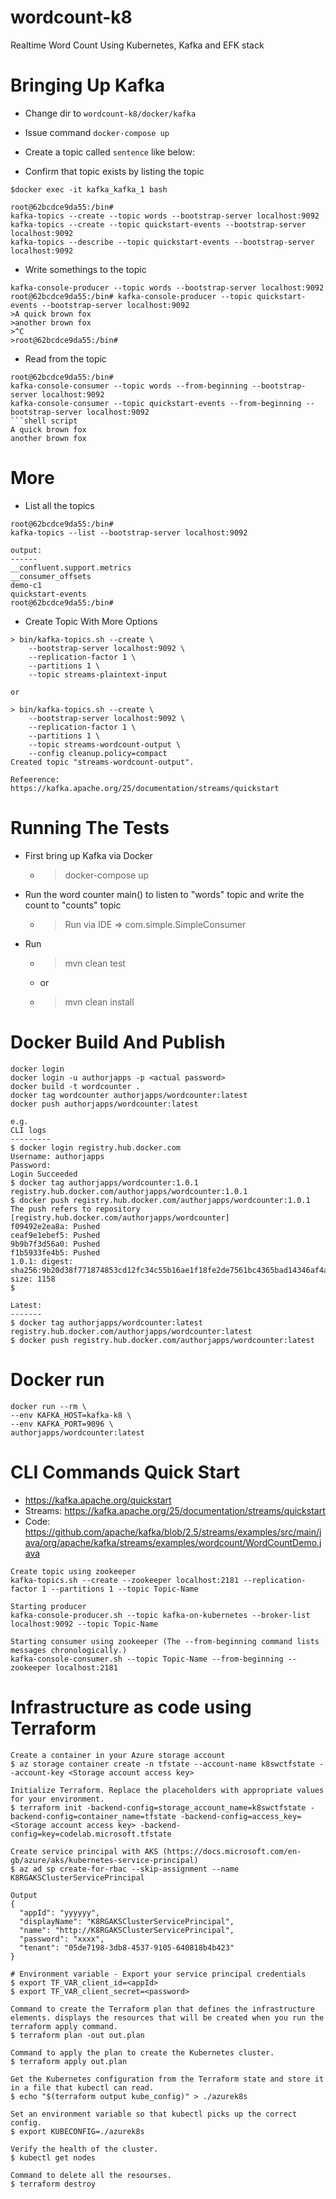 # wordcount-k8
Realtime Word Count Using Kubernetes, Kafka and EFK stack

Bringing Up Kafka
===
+ Change dir to `wordcount-k8/docker/kafka`
+ Issue command `docker-compose up`

+ Create a topic called `sentence` like below:
+ Confirm that topic exists by listing the topic
```shell script
$docker exec -it kafka_kafka_1 bash

root@62bcdce9da55:/bin# 
kafka-topics --create --topic words --bootstrap-server localhost:9092
kafka-topics --create --topic quickstart-events --bootstrap-server localhost:9092
kafka-topics --describe --topic quickstart-events --bootstrap-server localhost:9092
```

+ Write somethings to the topic
```shell script
kafka-console-producer --topic words --bootstrap-server localhost:9092
root@62bcdce9da55:/bin# kafka-console-producer --topic quickstart-events --bootstrap-server localhost:9092
>A quick brown fox
>another brown fox
>^C
>root@62bcdce9da55:/bin#
```
+ Read from the topic
```shell script
root@62bcdce9da55:/bin# 
kafka-console-consumer --topic words --from-beginning --bootstrap-server localhost:9092
kafka-console-consumer --topic quickstart-events --from-beginning --bootstrap-server localhost:9092
```shell script
A quick brown fox
another brown fox
```

More
===

+ List all the topics
```shell script
root@62bcdce9da55:/bin# 
kafka-topics --list --bootstrap-server localhost:9092

output:
------
__confluent.support.metrics
__consumer_offsets
demo-c1
quickstart-events
root@62bcdce9da55:/bin# 
```
+ Create Topic With More Options
```shell script
> bin/kafka-topics.sh --create \
    --bootstrap-server localhost:9092 \
    --replication-factor 1 \
    --partitions 1 \
    --topic streams-plaintext-input

or

> bin/kafka-topics.sh --create \
    --bootstrap-server localhost:9092 \
    --replication-factor 1 \
    --partitions 1 \
    --topic streams-wordcount-output \
    --config cleanup.policy=compact
Created topic "streams-wordcount-output".

Refeerence: https://kafka.apache.org/25/documentation/streams/quickstart

```

Running The Tests
===
+ First bring up Kafka via Docker
  + > docker-compose up
+ Run the word counter main() to listen to "words" topic and write the count to "counts" topic 
  + > Run via IDE => com.simple.SimpleConsumer
+ Run
  + > mvn clean test
  + or 
  + > mvn clean install

Docker Build And Publish
===
```shell script
docker login
docker login -u authorjapps -p <actual password>
docker build -t wordcounter .
docker tag wordcounter authorjapps/wordcounter:latest
docker push authorjapps/wordcounter:latest

e.g.
CLI logs
---------
$ docker login registry.hub.docker.com
Username: authorjapps
Password: 
Login Succeeded
$ docker tag authorjapps/wordcounter:1.0.1 registry.hub.docker.com/authorjapps/wordcounter:1.0.1
$ docker push registry.hub.docker.com/authorjapps/wordcounter:1.0.1                            
The push refers to repository [registry.hub.docker.com/authorjapps/wordcounter]
f09492e2ea8a: Pushed 
ceaf9e1ebef5: Pushed 
9b9b7f3d56a0: Pushed 
f1b5933fe4b5: Pushed 
1.0.1: digest: sha256:9b20d38f771874853cd12fc34c55b16ae1f18fe2de7561bc4365bad14346af4a size: 1158
$ 

Latest:
-------
$ docker tag authorjapps/wordcounter:latest registry.hub.docker.com/authorjapps/wordcounter:latest
$ docker push registry.hub.docker.com/authorjapps/wordcounter:latest                         

```

Docker run
===
```shell script
docker run --rm \
--env KAFKA_HOST=kafka-k8 \
--env KAFKA_PORT=9096 \
authorjapps/wordcounter:latest
```

CLI Commands Quick Start
===
+ https://kafka.apache.org/quickstart
+ Streams: https://kafka.apache.org/25/documentation/streams/quickstart
+ Code: https://github.com/apache/kafka/blob/2.5/streams/examples/src/main/java/org/apache/kafka/streams/examples/wordcount/WordCountDemo.java


```
Create topic using zookeeper
kafka-topics.sh --create --zookeeper localhost:2181 --replication-factor 1 --partitions 1 --topic Topic-Name

Starting producer
kafka-console-producer.sh --topic kafka-on-kubernetes --broker-list localhost:9092 --topic Topic-Name 

Starting consumer using zookeeper (The --from-beginning command lists messages chronologically.)
kafka-console-consumer.sh --topic Topic-Name --from-beginning --zookeeper localhost:2181 
```

Infrastructure as code using Terraform
===
```aidl
Create a container in your Azure storage account
$ az storage container create -n tfstate --account-name k8swctfstate --account-key <Storage account access key>
```
```aidl
Initialize Terraform. Replace the placeholders with appropriate values for your environment.
$ terraform init -backend-config=storage_account_name=k8swctfstate -backend-config=container_name=tfstate -backend-config=access_key=<Storage account access key> -backend-config=key=codelab.microsoft.tfstate
```
```aidl
Create service principal with AKS (https://docs.microsoft.com/en-gb/azure/aks/kubernetes-service-principal)
$ az ad sp create-for-rbac --skip-assignment --name K8RGAKSClusterServicePrincipal

Output
{
  "appId": "yyyyyy",
  "displayName": "K8RGAKSClusterServicePrincipal",
  "name": "http://K8RGAKSClusterServicePrincipal",
  "password": "xxxx",
  "tenant": "05de7198-3db8-4537-9105-640818b4b423"
}
```
```aidl
# Environment variable - Export your service principal credentials
$ export TF_VAR_client_id=<appId> 
$ export TF_VAR_client_secret=<password>

```
```aidl
Command to create the Terraform plan that defines the infrastructure elements. displays the resources that will be created when you run the terraform apply command.
$ terraform plan -out out.plan
```
```aidl
Command to apply the plan to create the Kubernetes cluster.
$ terraform apply out.plan
```
```aidl
Get the Kubernetes configuration from the Terraform state and store it in a file that kubectl can read.
$ echo "$(terraform output kube_config)" > ./azurek8s
```
```aidl
Set an environment variable so that kubectl picks up the correct config.
$ export KUBECONFIG=./azurek8s

Verify the health of the cluster.
$ kubectl get nodes
```

```
Command to delete all the resourses.
$ terraform destroy
```